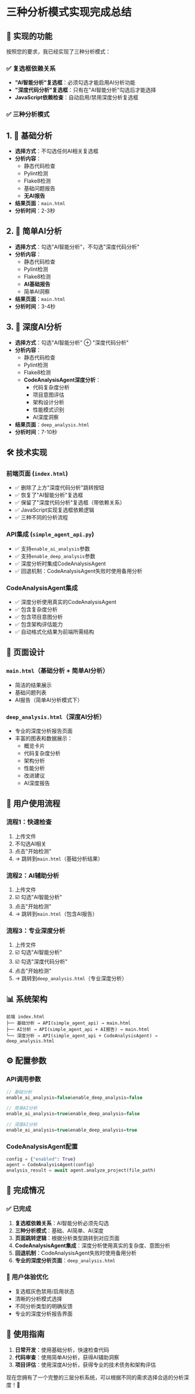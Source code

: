 # 三种分析模式实现完成总结

## 🎯 实现的功能

按照您的要求，我已经实现了三种分析模式：

### ✅ **复选框依赖关系**
- **"AI智能分析"复选框**：必须勾选才能启用AI分析功能
- **"深度代码分析"复选框**：只有在"AI智能分析"勾选后才能选择
- **JavaScript依赖检查**：自动启用/禁用深度分析复选框

### ✅ **三种分析模式**

## 1. 🔧 **基础分析**
- **选择方式**：不勾选任何AI相关复选框
- **分析内容**：
  - 静态代码检查
  - Pylint检测
  - Flake8检测
  - 基础问题报告
  - **无AI报告**
- **结果页面**：`main.html`
- **分析时间**：2-3秒

## 2. 🤖 **简单AI分析**
- **选择方式**：勾选"AI智能分析"，不勾选"深度代码分析"
- **分析内容**：
  - 静态代码检查
  - Pylint检测
  - Flake8检测
  - **AI基础报告**
  - 简单AI洞察
- **结果页面**：`main.html`
- **分析时间**：3-4秒

## 3. 🧠 **深度AI分析**
- **选择方式**：勾选"AI智能分析" ⊕ "深度代码分析"
- **分析内容**：
  - 静态代码检查
  - Pylint检测
  - Flake8检测
  - **CodeAnalysisAgent深度分析**：
    - 代码复杂度分析
    - 项目意图评估
    - 架构设计分析
    - 性能模式识别
    - AI深度洞察
- **结果页面**：`deep_analysis.html`
- **分析时间**：7-10秒

## 🛠️ **技术实现**

### 前端页面 (`index.html`)
- ✅ 删除了上方"深度代码分析"跳转按钮
- ✅ 恢复了"AI智能分析"复选框
- ✅ 保留了"深度代码分析"复选框（带依赖关系）
- ✅ JavaScript实现复选框依赖逻辑
- ✅ 三种不同的分析流程

### API集成 (`simple_agent_api.py`)
- ✅ 支持`enable_ai_analysis`参数
- ✅ 支持`enable_deep_analysis`参数
- ✅ 深度分析时集成CodeAnalysisAgent
- ✅ 回退机制：CodeAnalysisAgent失败时使用备用分析

### CodeAnalysisAgent集成
- ✅ 深度分析使用真实的CodeAnalysisAgent
- ✅ 包含复杂度分析
- ✅ 包含项目意图分析
- ✅ 包含架构评估能力
- ✅ 自动格式化结果为前端所需结构

## 🎨 **页面设计**

### `main.html`（基础分析 + 简单AI分析）
- 简洁的结果展示
- 基础问题列表
- AI报告（简单AI分析模式下）

### `deep_analysis.html`（深度AI分析）
- 专业的深度分析报告页面
- 丰富的图表和数据展示：
  - 概览卡片
  - 代码复杂度分析
  - 架构分析
  - 性能分析
  - 改进建议
  - AI深度报告

## 🔄 **用户使用流程**

### 流程1：快速检查
1. 上传文件
2. 不勾选AI相关
3. 点击"开始检测"
4. → 跳转到`main.html`（基础分析结果）

### 流程2：AI辅助分析
1. 上传文件
2. ☑️ 勾选"AI智能分析"
3. 点击"开始检测"
4. → 跳转到`main.html`（包含AI报告）

### 流程3：专业深度分析
1. 上传文件
2. ☑️ 勾选"AI智能分析"
3. ☑️ 勾选"深度代码分析"
4. 点击"开始检测"
5. → 跳转到`deep_analysis.html`（专业深度分析）

## 📊 **系统架构**

```
前端 index.html
├── 基础分析 → API(simple_agent_api) → main.html
├── AI分析 → API(simple_agent_api + AI报告) → main.html
└── 深度分析 → API(simple_agent_api + CodeAnalysisAgent) → deep_analysis.html
```

## ⚙️ **配置参数**

### API调用参数
```javascript
// 基础分析
enable_ai_analysis=false&enable_deep_analysis=false

// 简单AI分析  
enable_ai_analysis=true&enable_deep_analysis=false

// 深度AI分析
enable_ai_analysis=true&enable_deep_analysis=true
```

### CodeAnalysisAgent配置
```python
config = {"enabled": True}
agent = CodeAnalysisAgent(config)
analysis_result = await agent.analyze_project(file_path)
```

## 🎉 **完成情况**

### ✅ 已完成
1. **复选框依赖关系**：AI智能分析必须先勾选
2. **三种分析模式**：基础、AI简单、AI深度
3. **页面跳转逻辑**：根据分析类型跳转到对应页面
4. **CodeAnalysisAgent集成**：深度分析使用真实的复杂度、意图分析
5. **回退机制**：CodeAnalysisAgent失败时使用备用分析
6. **专业的深度分析页面**：`deep_analysis.html`

### 🎯 **用户体验优化**
- 复选框灰色禁用/启用状态
- 清晰的分析模式选择
- 不同分析类型的明确反馈
- 专业的深度分析报告界面

## 📱 **使用指南**

1. **日常开发**：使用基础分析，快速检查代码
2. **代码审查**：使用简单AI分析，获得AI辅助洞察
3. **项目评估**：使用深度AI分析，获得专业的技术债务和架构评估

现在您拥有了一个完整的三层分析系统，可以根据不同的需求选择合适的分析深度！🎉
